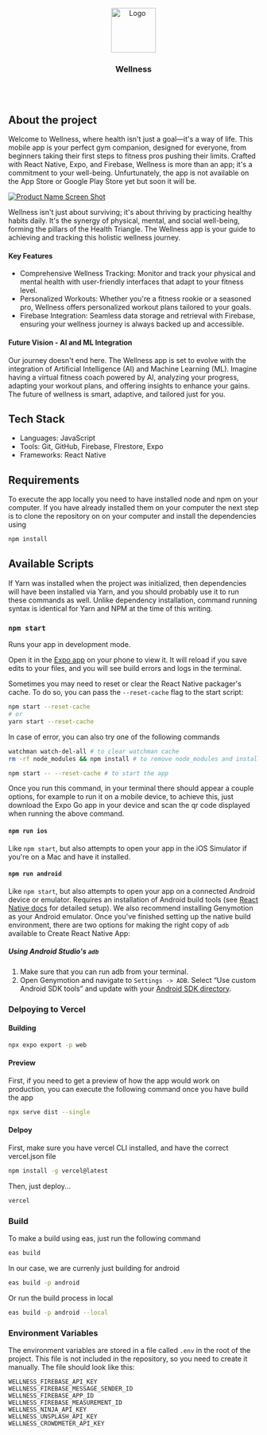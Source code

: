 <br />
<div align="center">
  <a href="https://github.com/YeyoM/lofi_code">
    <img src="assets/icon.png" alt="Logo" width="90" height="90">
  </a>
<h3 align="center">Wellness</h3>
  <br />
  <br />
</div>

## About the project

Welcome to Wellness, where health isn't just a goal—it's a way of life. This mobile app is your perfect gym companion, designed for everyone, from beginners taking their first steps to fitness pros pushing their limits. Crafted with React Native, Expo, and Firebase, Wellness is more than an app; it's a commitment to your well-being. Unfurtunately, the app is not available on the App Store or Google Play Store yet but soon it will be.

[![Product Name Screen Shot][product-screenshot]]()

Wellness isn't just about surviving; it's about thriving by practicing healthy habits daily. It's the synergy of physical, mental, and social well-being, forming the pillars of the Health Triangle. The Wellness app is your guide to achieving and tracking this holistic wellness journey.

#### Key Features

- Comprehensive Wellness Tracking: Monitor and track your physical and mental health with user-friendly interfaces that adapt to your fitness level.
- Personalized Workouts: Whether you're a fitness rookie or a seasoned pro, Wellness offers personalized workout plans tailored to your goals.
- Firebase Integration: Seamless data storage and retrieval with Firebase, ensuring your wellness journey is always backed up and accessible.

#### Future Vision - AI and ML Integration

Our journey doesn't end here. The Wellness app is set to evolve with the integration of Artificial Intelligence (AI) and Machine Learning (ML). Imagine having a virtual fitness coach powered by AI, analyzing your progress, adapting your workout plans, and offering insights to enhance your gains. The future of wellness is smart, adaptive, and tailored just for you.

## Tech Stack

- Languages: JavaScript
- Tools: Git, GitHub, Firebase, FIrestore, Expo
- Frameworks: React Native

## Requirements

To execute the app locally you need to have installed node and npm on your computer. If you have already installed them on your computer the next step is to clone the repository on on your computer and install the dependencies using

```bash
npm install
```

## Available Scripts

If Yarn was installed when the project was initialized, then dependencies will have been installed via Yarn, and you should probably use it to run these commands as well. Unlike dependency installation, command running syntax is identical for Yarn and NPM at the time of this writing.

### `npm start`

Runs your app in development mode.

Open it in the [Expo app](https://expo.io) on your phone to view it. It will reload if you save edits to your files, and you will see build errors and logs in the terminal.

Sometimes you may need to reset or clear the React Native packager's cache. To do so, you can pass the `--reset-cache` flag to the start script:

```bash
npm start --reset-cache
# or
yarn start --reset-cache
```

In case of error, you can also try one of the following commands

```bash
watchman watch-del-all # to clear watchman cache
rm -rf node_modules && npm install # to remove node_modules and install again

npm start -- --reset-cache # to start the app
```

Once you run this command, in your terminal there should appear a couple options, for example to run it on a mobile device, to achieve this, just download the Expo Go app in your device and scan the qr code displayed when running the above command.

#### `npm run ios`

Like `npm start`, but also attempts to open your app in the iOS Simulator if you're on a Mac and have it installed.

#### `npm run android`

Like `npm start`, but also attempts to open your app on a connected Android device or emulator. Requires an installation of Android build tools (see [React Native docs](https://facebook.github.io/react-native/docs/getting-started.html) for detailed setup). We also recommend installing Genymotion as your Android emulator. Once you've finished setting up the native build environment, there are two options for making the right copy of `adb` available to Create React Native App:

##### Using Android Studio's `adb`

1. Make sure that you can run adb from your terminal.
2. Open Genymotion and navigate to `Settings -> ADB`. Select “Use custom Android SDK tools” and update with your [Android SDK directory](https://stackoverflow.com/questions/25176594/android-sdk-location).

### Delpoying to Vercel

#### Building

```bash
npx expo export -p web
```

#### Preview

First, if you need to get a preview of how the app would work on production, you can execute the following command once you have build the app

```bash
npx serve dist --single
```

#### Delpoy

First, make sure you have vercel CLI installed, and have the correct vercel.json file

```bash
npm install -g vercel@latest
```

Then, just deploy...

```bash
vercel
```

### Build

To make a build using eas, just run the following command

```bash
eas build
```

In our case, we are currenly just building for android

```bash
eas build -p android
```

Or run the build process in local

```bash
eas build -p android --local
```

### Environment Variables

The environment variables are stored in a file called `.env` in the root of the project. This file is not included in the repository, so you need to create it manually. The file should look like this:

```
WELLNESS_FIREBASE_API_KEY
WELLNESS_FIREBASE_MESSAGE_SENDER_ID
WELLNESS_FIREBASE_APP_ID
WELLNESS_FIREBASE_MEASUREMENT_ID
WELLNESS_NINJA_API_KEY
WELLNESS_UNSPLASH_API_KEY
WELLNESS_CROWDMETER_API_KEY
```

<!-- MARKDOWN LINKS & IMAGES -->
<!-- https://www.markdownguide.org/basic-syntax/#reference-style-links -->

[product-screenshot]: assets/wellnessMockups.png
